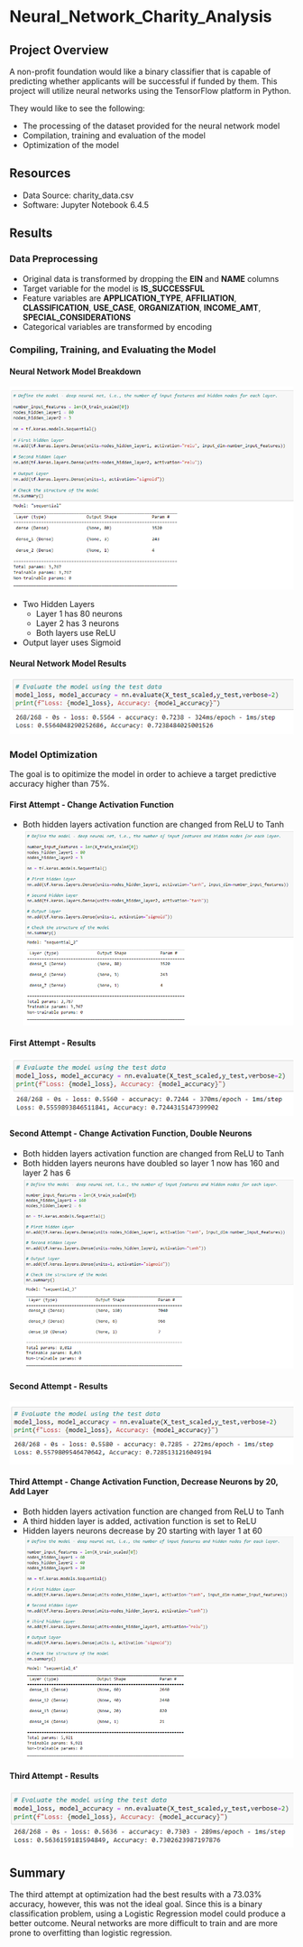 # Neural_Network_Charity_Analysis

## Project Overview
A non-profit foundation would like a binary classifier that is capable of predicting whether applicants will be successful if funded by them. This project will utilize neural networks using the TensorFlow platform in Python. 

They would like to see the following:
  - The processing of the dataset provided for the neural network model
  - Compilation, training and evaluation of the model
  - Optimization of the model

## Resources
- Data Source: charity_data.csv
- Software: Jupyter Notebook 6.4.5

## Results

### Data Preprocessing
  - Original data is transformed by dropping the **EIN** and **NAME** columns
  - Target variable for the model is **IS_SUCCESSFUL**
  - Feature variables are **APPLICATION_TYPE**, **AFFILIATION**, **CLASSIFICATION**, **USE_CASE**, **ORGANIZATION**, **INCOME_AMT**, **SPECIAL_CONSIDERATIONS**
  - Categorical variables are transformed by encoding

### Compiling, Training, and Evaluating the Model
#### Neural Network Model Breakdown
![alt text](https://github.com/thehatch4815162342/Neural_Network_Charity_Analysis/blob/main/images/model.png) 
  - Two Hidden Layers
    - Layer 1 has 80 neurons
    - Layer 2 has 3 neurons
    - Both layers use ReLU 
  - Output layer uses Sigmoid

#### Neural Network Model Results
![alt text](https://github.com/thehatch4815162342/Neural_Network_Charity_Analysis/blob/main/images/model_results.png) 

### Model Optimization
The goal is to opitimize the model in order to achieve a target predictive accuracy higher than 75%.

#### First Attempt - Change Activation Function
  - Both hidden layers activation function are changed from ReLU to Tanh </br>
![alt text](https://github.com/thehatch4815162342/Neural_Network_Charity_Analysis/blob/main/images/first_attempt.png) 

#### First Attempt - Results
![alt text](https://github.com/thehatch4815162342/Neural_Network_Charity_Analysis/blob/main/images/first_attempt_results.png) 

#### Second Attempt - Change Activation Function, Double Neurons
  - Both hidden layers activation function are changed from ReLU to Tanh
  - Both hidden layers neurons have doubled so layer 1 now has 160 and layer 2 has 6 </br>
![alt text](https://github.com/thehatch4815162342/Neural_Network_Charity_Analysis/blob/main/images/second_attempt.png) 

#### Second Attempt - Results
![alt text](https://github.com/thehatch4815162342/Neural_Network_Charity_Analysis/blob/main/images/second_attempt_results.png) 

#### Third Attempt - Change Activation Function, Decrease Neurons by 20, Add Layer
  - Both hidden layers activation function are changed from ReLU to Tanh
  - A third hidden layer is added, activation function is set to ReLU
  - Hidden layers neurons decrease by 20 starting with layer 1 at 60 </br>
![alt text](https://github.com/thehatch4815162342/Neural_Network_Charity_Analysis/blob/main/images/third_attempt.png) 

#### Third Attempt - Results
![alt text](https://github.com/thehatch4815162342/Neural_Network_Charity_Analysis/blob/main/images/third_attempt_results.png) 

## Summary
The third attempt at optimization had the best results with a 73.03% accuracy, however, this was not the ideal goal. Since this is a binary classification problem, using a Logistic Regression model could produce a better outcome. Neural networks are more difficult to train and are more prone to overfitting than logistic regression.
